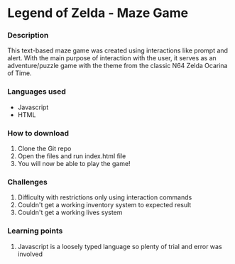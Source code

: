 # Legend of Zelda - Maze Game

### Description
This text-based maze game was created using interactions like prompt and alert. With the main purpose of interaction with the user, it serves as an adventure/puzzle game with the theme from the classic N64 Zelda Ocarina of Time. 

### Languages used
* Javascript
* HTML

### How to download
1. Clone the Git repo
2. Open the files and run index.html file
3. You will now be able to play the game!

### Challenges
1. Difficulty with restrictions only using interaction commands
2. Couldn't get a working inventory system to expected result
3. Couldn't get a working lives system

### Learning points
1. Javascript is a loosely typed language so plenty of trial and error was involved 
